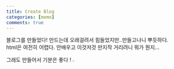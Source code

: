 ```yaml
---
title: Create Blog
categories: [memo]
comments: true
---
```


블로그를 만들었다!
만드는데 오래걸려서 힘들었지만..만들고나니 뿌듯하다.  
html은 여전히 어렵다. 안배우고 이것저것 만지작 거리려니 뭐가 뭔지...  
  
그래도 만들어서 기분은 좋다 ! <img src="https://emojipedia-us.s3.dualstack.us-west-1.amazonaws.com/thumbs/120/microsoft/209/two-hearts_1f495.png" width=1% height=1% alt="double-heart"></img>

